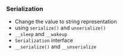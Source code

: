 ### Serialization
* Change the value to string representation
* using `serialize()` and `unserialize()`
* `__sleep` and `__wakeup`
* `Serialization` interface
* `__serialize()` and `__unserialize`
